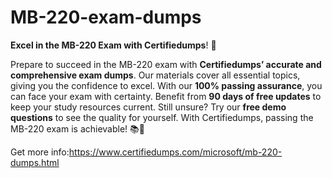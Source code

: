 # MB-220-exam-dumps
**Excel in the MB-220 Exam with Certifiedumps**! 🌟

Prepare to succeed in the MB-220 exam with **Certifiedumps’ accurate and comprehensive exam dumps**. Our materials cover all essential topics, giving you the confidence to excel. With our **100% passing assurance**, you can face your exam with certainty. Benefit from **90 days of free updates** to keep your study resources current. Still unsure? Try our **free demo questions** to see the quality for yourself. With Certifiedumps, passing the MB-220 exam is achievable! 📚🚀

Get more info:https://www.certifiedumps.com/microsoft/mb-220-dumps.html
